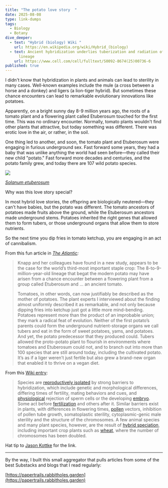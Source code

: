 ```yaml
---
title: "The potato love story  "
date: 2025-08-08
type: link-dumps
tags:
  - Biology
  - Botany
dive_deeper:
  - text: "Hybrid (biology) Wiki "
    url: https://en.wikipedia.org/wiki/Hybrid_(biology)
  - text: Ancient hybridization underlies tuberization and radiation of the potato
      lineage
    url: https://www.cell.com/cell/fulltext/S0092-8674(25)00736-6
published: true
---
```

I didn't know that hybridization in plants and animals can lead to sterility in many cases. Well-known examples include the mule (a cross between a horse and a donkey) and ligers (a lion-tiger hybrid). But sometimes these chance encounters can lead to remarkable evolutionary innovations like potatoes.

Apparently, on a bright sunny day 8-9 million years ago, the roots of a tomato plant and a flowering plant called Etuberosum touched for the first time. This was no ordinary encounter. Normally, tomato plants wouldn't find other plants that attractive, but today something was different. There was erotic love in the air, or rather, in the soil.

One thing led to another, and soon, the tomato plant and Etuberosum were engaging in furious underground sex. Fast forward some years, they had a baby that was unlike anything the world had seen before—they called their new child "potato." Fast forward more decades and centuries, and the potato family grew, and today there are 107 wild potato species.

![](images/500px-Edwards'_botanical_register%2C_or%2C_Ornamental_flower-garden_and_shrubbery_.._(1829-1847)_(21180624271).jpg)

[_Solanum etuberosum_](https://en.wikipedia.org/wiki/Solanum_etuberosum)

Why was this love story special?

In most hybrid love stories, the offspring are biologically neutered—they can't have babies, but the potato was different. The tomato ancestors of potatoes made fruits above the ground, while the Etuberosum ancestors made underground stems. Potatoes inherited the right genes that allowed them to form tubers, or those underground organs that allow them to store nutrients.

So the next time you dip fries in tomato ketchup, you are engaging in an act of cannibalism.

From this fun article in [_The Atlantic_](https://www.theatlantic.com/science/archive/2025/07/potato-tomato-evolution-hybrid/683721/)_:_

> Knapp and her colleagues have found in a new study, appears to be the case for the world’s third-most important staple crop: The 8-to-9-million-year-old lineage that begat the modern potato may have arisen from a chance encounter between a flowering plant from a group called Etuberosum and … an ancient tomato.
> 
> Tomatoes, in other words, can now justifiably be described as the mother of potatoes. The plant experts I interviewed about the finding almost uniformly described it as remarkable, and not only because dipping fries into ketchup just got a little more mind-bending. Potatoes represent more than the product of an improbable union; they mark a radical feat of evolution. Neither of the first potato’s parents could form the underground nutrient-storage organs we call tubers and eat in the form of sweet potatoes, yams, and potatoes. And yet, the potato predecessor that they produced could. Tubers allowed the proto-potato plant to flourish in environments where tomatoes and Etuberosum could not, and to branch out into more than 100 species that are still around today, including the cultivated potato. It’s as if a liger weren’t just fertile but also grew a brand-new organ that enabled it to thrive on a vegan diet.

From this [Wiki entry](https://en.wikipedia.org/wiki/Hybrid_\(biology\)):

> Species are [reproductively isolated](https://en.wikipedia.org/wiki/Reproductive_isolation) by strong barriers to hybridization, which include genetic and morphological differences, differing times of fertility, mating behaviors and cues, and [physiological](https://en.wikipedia.org/wiki/Physiological) rejection of sperm cells or the developing [embryo](https://en.wikipedia.org/wiki/Embryo). Some act before [fertilization](https://en.wikipedia.org/wiki/Fertilization) and others after it. Similar barriers exist in plants, with differences in flowering times, [pollen](https://en.wikipedia.org/wiki/Pollen) vectors, inhibition of pollen tube growth, somatoplastic sterility, cytoplasmic-genic male sterility and the structure of the chromosomes. A few animal species and many plant species, however, are the result of [hybrid speciation](https://en.wikipedia.org/wiki/Hybrid_speciation), including important crop plants such as [wheat](https://en.wikipedia.org/wiki/Wheat), where the number of chromosomes has been doubled.

Hat tip to [Jason Kottke](https://kottke.org/25/08/0047283-potatoes-are-tomatoes-ok-#comment-section) for the link.

* * *

By the way, I built this small aggregator that pulls articles from some of the best Substacks and blogs that I read regularly:

[https://papertrails.rabbitholes.garden](https://papertrails.rabbitholes.garden)